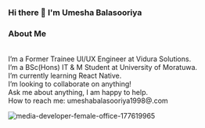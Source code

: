 ### Hi there 👋 I'm Umesha Balasooriya

### About Me
</br>
I’m a Former Trainee UI/UX Engineer at Vidura Solutions.
</br>
I’m a BSc(Hons) IT & M Student at University of Moratuwa.
</br>
I’m currently learning React Native.
</br>
I’m looking to collaborate on anything!
</br>
Ask me about anything, I am happy to help.
</br>
How to reach me: umeshabalasooriya1998@.com


![media-developer-female-office-177619965](https://user-images.githubusercontent.com/67694134/137510757-19658d40-b6d2-4967-951c-5deb4f327ea1.jpg)

